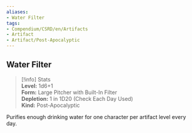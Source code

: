 ```yaml
---
aliases:
- Water Filter
tags:
- Compendium/CSRD/en/Artifacts
- Artifact
- Artifact/Post-Apocalyptic
---
```


  
## Water Filter  
>[!info] Stats  
> **Level:** 1d6+1  
> **Form:** Large Pitcher with Built-In Filter  
> **Depletion:** 1 in 1D20 (Check Each Day Used)  
> **Kind:** Post-Apocalyptic
  
Purifies enough drinking water for one character per artifact level every day.